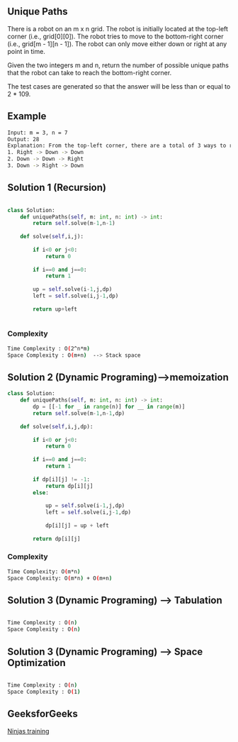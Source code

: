 ## Unique Paths
There is a robot on an m x n grid. The robot is initially located at the top-left corner (i.e., grid[0][0]). The robot tries to move to the bottom-right corner (i.e., grid[m - 1][n - 1]). The robot can only move either down or right at any point in time.

Given the two integers m and n, return the number of possible unique paths that the robot can take to reach the bottom-right corner.

The test cases are generated so that the answer will be less than or equal to 2 * 109.

 

## Example
```bash
Input: m = 3, n = 7
Output: 28
Explanation: From the top-left corner, there are a total of 3 ways to reach the bottom-right corner:
1. Right -> Down -> Down
2. Down -> Down -> Right
3. Down -> Right -> Down

```

## Solution 1 (Recursion)

```Python

class Solution:
    def uniquePaths(self, m: int, n: int) -> int:
        return self.solve(m-1,n-1)
    
    def solve(self,i,j):
        
        if i<0 or j<0:
            return 0
        
        if i==0 and j==0:
            return 1
            
        up = self.solve(i-1,j,dp)
        left = self.solve(i,j-1,dp)
        
        return up+left
        
```
### Complexity
 
```bash
Time Complexity : O(2^n*m)
Space Complexity : O(m+n)  --> Stack space
```
## Solution 2 (Dynamic Programing)-->memoization

```Python
class Solution:
    def uniquePaths(self, m: int, n: int) -> int:
        dp = [[-1 for _ in range(n)] for __ in range(m)]
        return self.solve(m-1,n-1,dp)
    
    def solve(self,i,j,dp):
        
        if i<0 or j<0:
            return 0
        
        if i==0 and j==0:
            return 1
        
        if dp[i][j] != -1:
            return dp[i][j]
        else:
        
            up = self.solve(i-1,j,dp)
            left = self.solve(i,j-1,dp)
        
            dp[i][j] = up + left
        
        return dp[i][j]
```
### Complexity
 
```bash
Time Complexity: O(m*n)
Space Complexity: O(m*n) + O(m+n)
```
## Solution 3 (Dynamic Programing) --> Tabulation
```Python

```
```bash
Time Complexity : O(n)
Space Complexity : O(n)
```
## Solution 3 (Dynamic Programing) --> Space Optimization
```Python


```
```bash
Time Complexity : O(n)
Space Complexity : O(1)
```
## GeeksforGeeks
[Ninjas training](https://www.codingninjas.com/codestudio/problems/ninja-s-training_3621003?source=youtube&campaign=striver_dp_videos&utm_source=youtube&utm_medium=affiliate&utm_campaign=striver_dp_videos&leftPanelTab=1)

